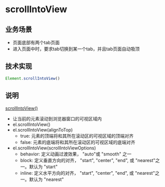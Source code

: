 # scrollIntoView

## 业务场景

- 页面底部有两个tab页面
- 进入页面中时，要求tab切换到某一个tab，并且tab页面自动吸顶

## 技术实现

```js
Element.scrollIntoView()
```

## 说明
[scrollIntoView()](https://developer.mozilla.org/zh-CN/docs/Web/API/Element/scrollIntoView)

- 让当前的元素滚动到浏览器窗口的可视区域内
- el.scrollIntoView()
- el.scrollIntoView(alignToTop)
    - true: 元素的顶端将和其所在滚动区的可视区域的顶端对齐
    - false: 元素的底端将和其所在滚动区的可视区域的底端对齐
- el.scrollIntoView(scrollIntoViewOptions)
    - behavior: 定义动画过渡效果， "auto"或 "smooth" 之一
    - block: 定义垂直方向的对齐， "start", "center", "end", 或 "nearest"之一。默认为 "start"
    - inline: 定义水平方向的对齐， "start", "center", "end", 或 "nearest"之一。默认为 "nearest"
